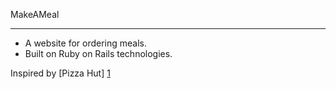 MakeAMeal
__________

* A website for ordering meals.
* Built on Ruby on Rails technologies.

Inspired by [Pizza Hut] [1]

[1]: http://www.pizzahut.com/ "Pizza Hut"